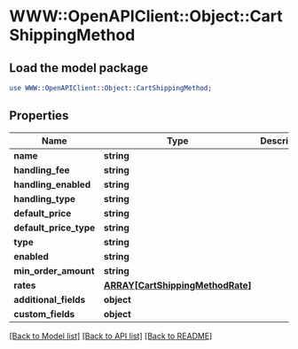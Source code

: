 # WWW::OpenAPIClient::Object::CartShippingMethod

## Load the model package
```perl
use WWW::OpenAPIClient::Object::CartShippingMethod;
```

## Properties
Name | Type | Description | Notes
------------ | ------------- | ------------- | -------------
**name** | **string** |  | [optional] 
**handling_fee** | **string** |  | [optional] 
**handling_enabled** | **string** |  | [optional] 
**handling_type** | **string** |  | [optional] 
**default_price** | **string** |  | [optional] 
**default_price_type** | **string** |  | [optional] 
**type** | **string** |  | [optional] 
**enabled** | **string** |  | [optional] 
**min_order_amount** | **string** |  | [optional] 
**rates** | [**ARRAY[CartShippingMethodRate]**](CartShippingMethodRate.md) |  | [optional] 
**additional_fields** | **object** |  | [optional] 
**custom_fields** | **object** |  | [optional] 

[[Back to Model list]](../README.md#documentation-for-models) [[Back to API list]](../README.md#documentation-for-api-endpoints) [[Back to README]](../README.md)


